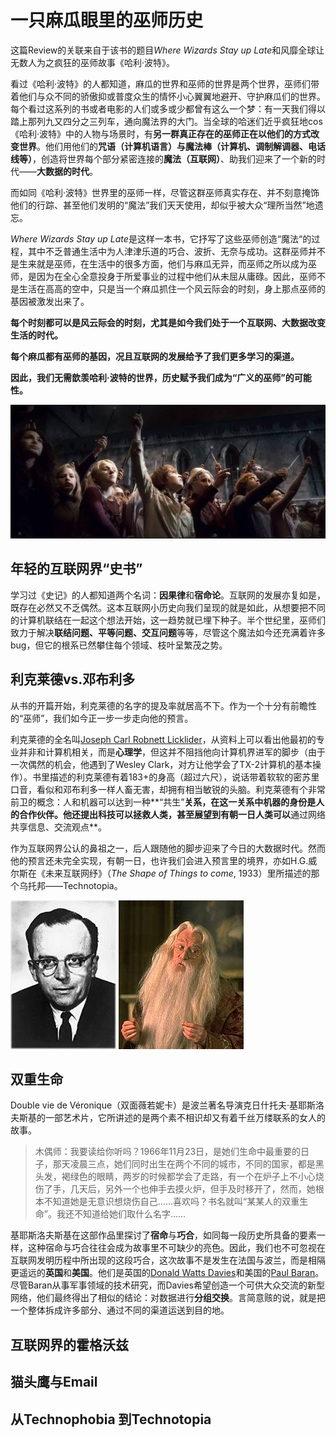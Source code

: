 # 一只麻瓜眼里的巫师历史

这篇Review的关联来自于该书的题目*Where Wizards Stay up Late*和风靡全球让无数人为之疯狂的巫师故事《哈利·波特》。

看过《哈利·波特》的人都知道，麻瓜的世界和巫师的世界是两个世界，巫师们带着他们与众不同的骄傲抑或普度众生的情怀小心翼翼地避开、守护麻瓜们的世界。每个看过这系列的书或者电影的人们或多或少都曾有这么一个梦：有一天我们得以踏上那列九又四分之三列车，通向魔法界的大门。当全球的哈迷们近乎疯狂地cos《哈利·波特》中的人物与场景时，有**另一群真正存在的巫师正在以他们的方式改变世界**。他们用他们的**咒语（计算机语言）**与**魔法棒（计算机、调制解调器、电话线等）**，创造将世界每个部分紧密连接的**魔法（互联网）**、助我们迎来了一个新的时代——**大数据的时代**。

而如同《哈利·波特》世界里的巫师一样，尽管这群巫师真实存在、并不刻意掩饰他们的行踪、甚至他们发明的“魔法”我们天天使用，却似乎被大众“理所当然”地遗忘。

*Where Wizards Stay up Late*是这样一本书，它抒写了这些巫师创造“魔法“的过程，其中不乏普通生活中为人津津乐道的巧合、波折、无奈与成功。这群巫师并不是生来就是巫师，在生活中的很多方面，他们与麻瓜无异，而巫师之所以成为巫师，是因为在全心全意投身于所爱事业的过程中他们从未屈从庸碌。因此，巫师不是生活在高高的空中，只是当一个麻瓜抓住一个风云际会的时刻，身上那点巫师的基因被激发出来了。

**每个时刻都可以是风云际会的时刻，尤其是如今我们处于一个互联网、大数据改变生活的时代。**

**每个麻瓜都有巫师的基因，况且互联网的发展给予了我们更多学习的渠道。**

**因此，我们无需歆羡哈利·波特的世界，历史赋予我们成为“广义的巫师”的可能性。**

![LightUp](LightUp.jpg)

## 年轻的互联网界“史书”

学习过《史记》的人都知道两个名词：**因果律**和**宿命论**。互联网的发展亦复如是，既存在必然又不乏偶然。这本互联网小历史向我们呈现的就是如此，从想要把不同的计算机联结在一起这个想法开始，这一趋势就已埋下种子。半个世纪里，巫师们致力于解决**联结问题、平等问题、交互问题**等等，尽管这个魔法如今还充满着许多bug，但它的根系已然攀住每个领域、枝叶呈繁茂之势。

## 利克莱德vs.邓布利多

从书的开篇开始，利克莱德的名字的提及率就居高不下。作为一个十分有前瞻性的“巫师”，我们如今正一步一步走向他的预言。

利克莱德的全名叫[Joseph Carl Robnett Licklider](http://baike.baidu.com/link?url=t2g4bfehgGMCkzFCXcQktgVvB_eondFGGhG7_5Td5fdPL2YGeWJTORkOnEQlIgGXq-6XGMm_oLcm3_tyFA7ovq)，从资料上可以看出他最初的专业并非和计算机相关，而是**心理学**，但这并不阻挡他向计算机界进军的脚步（由于一次偶然的机会，他遇到了Wesley Clark，对方让他学会了TX-2计算机的基本操作）。书里描述的利克莱德有着183+的身高（超过六尺），说话带着软软的密苏里口音，看似和邓布利多一样人畜无害，却拥有相当敏锐的头脑。利克莱德有个非常前卫的概念：人和机器可以达到一种**“共生”**关系，在这一关系中机器的身份是人的合作伙伴。他还提出科技可以拯救人类，甚至展望到有朝一日人类可以**通过网络共享信息、交流观点**。

作为互联网界公认的鼻祖之一，后人跟随他的脚步迎来了今日的大数据时代。然而他的预言还未完全实现，有朝一日，也许我们会进入预言里的境界，亦如H.G.威尔斯在《未来互联网纾》（*The Shape of Things to come*, 1933）里所描述的那个乌托邦——Technotopia。

![Licklider](Licklider.jpg)  ![Dumbledore](Dumbledore.jpg)

## 双重生命

Double vie de Véronique（双面薇若妮卡）是波兰著名导演克日什托夫·基耶斯洛夫斯基的一部艺术片，它所讲述的是两个素不相识却又有着千丝万缕联系的女人的故事。

> 木偶师：我要读给你听吗？1966年11月23日，是她们生命中最重要的日子，那天凌晨三点，她们同时出生在两个不同的城市，不同的国家，都是黑头发，褐绿色的眼睛，两岁的时候都学会了走路，有一个在炉子上不小心烧伤了手，几天后，另外一个也伸手去摸火炉，但手及时移开了，然而，她根本不知道她是无意识想烧伤自己……喜欢吗？书名就叫“某某人的双重生命”。我还不知道给她们取什么名字……

基耶斯洛夫斯基在这部作品里探讨了**宿命**与**巧合**，如同每一段历史所具备的要素一样，这种宿命与巧合往往会成为故事里不可缺少的亮色。因此，我们也不可忽视在互联网发明历程中所出现的这段巧合，这次故事不是发生在法国与波兰，而是相隔更遥远的**英国**和**美国**。他们是英国的[Donald Watts Davies](https://en.wikipedia.org/wiki/Donald_Davies)和美国的[Paul Baran](https://en.wikipedia.org/wiki/Paul_Baran)。尽管Baran从事军事领域的技术研究，而Davies希望创造一个可供大众交流的新型网络，他们最终得出了相似的结论：对数据进行**分组交换**。言简意赅的说，就是把一个整体拆成许多部分、通过不同的渠道运送到目的地。

## 互联网界的霍格沃兹

## 猫头鹰与Email

## 从Technophobia 到Technotopia
